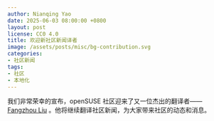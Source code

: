 ```yaml
---
author: Nianqing Yao
date: 2025-06-03 08:00:00 +0800
layout: post
license: CC0 4.0
title: 欢迎新社区新闻译者
image: /assets/posts/misc/bg-contribution.svg
categories:
- 社区新闻
tags:
- 社区
- 本地化
---
```


我们非常荣幸的宣布，openSUSE 社区迎来了又一位杰出的翻译者—— [Fangzhou Liu](https://github.com/xfalcoliu) 。他将继续翻译社区新闻，为大家带来社区的动态和消息。